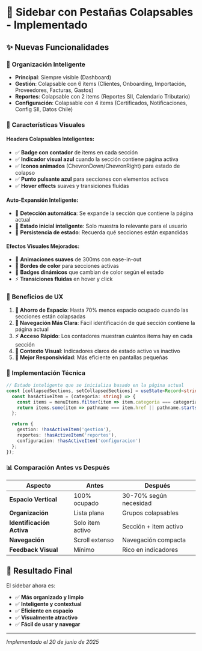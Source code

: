 # 📂 Sidebar con Pestañas Colapsables - Implementado

## ✨ Nuevas Funcionalidades

### 🎯 **Organización Inteligente**
- **Principal**: Siempre visible (Dashboard)
- **Gestión**: Colapsable con 6 items (Clientes, Onboarding, Importación, Proveedores, Facturas, Gastos)
- **Reportes**: Colapsable con 2 items (Reportes SII, Calendario Tributario)  
- **Configuración**: Colapsable con 4 items (Certificados, Notificaciones, Config SII, Datos Chile)

### 🎨 **Características Visuales**

#### **Headers Colapsables Inteligentes:**
- ✅ **Badge con contador** de items en cada sección
- ✅ **Indicador visual azul** cuando la sección contiene página activa
- ✅ **Iconos animados** (ChevronDown/ChevronRight) para estado de colapso
- ✅ **Punto pulsante azul** para secciones con elementos activos
- ✅ **Hover effects** suaves y transiciones fluidas

#### **Auto-Expansión Inteligente:**
- 🧠 **Detección automática**: Se expande la sección que contiene la página actual
- 🎯 **Estado inicial inteligente**: Solo muestra lo relevante para el usuario
- 🔄 **Persistencia de estado**: Recuerda qué secciones están expandidas

#### **Efectos Visuales Mejorados:**
- 🎪 **Animaciones suaves** de 300ms con ease-in-out
- 💎 **Bordes de color** para secciones activas
- 🎨 **Badges dinámicos** que cambian de color según el estado
- ⚡ **Transiciones fluidas** en hover y click

### 🚀 **Beneficios de UX**

1. **📏 Ahorro de Espacio**: Hasta 70% menos espacio ocupado cuando las secciones están colapsadas
2. **🧭 Navegación Más Clara**: Fácil identificación de qué sección contiene la página actual
3. **⚡ Acceso Rápido**: Los contadores muestran cuántos items hay en cada sección
4. **🎯 Contexto Visual**: Indicadores claros de estado activo vs inactivo
5. **📱 Mejor Responsividad**: Más eficiente en pantallas pequeñas

### 🔧 **Implementación Técnica**

```typescript
// Estado inteligente que se inicializa basado en la página actual
const [collapsedSections, setCollapsedSections] = useState<Record<string, boolean>>(() => {
  const hasActiveItem = (categoria: string) => {
    const items = menuItems.filter(item => item.categoria === categoria);
    return items.some(item => pathname === item.href || pathname.startsWith(item.href));
  };

  return {
    gestion: !hasActiveItem('gestion'),
    reportes: !hasActiveItem('reportes'), 
    configuracion: !hasActiveItem('configuracion')
  };
});
```

### 📊 **Comparación Antes vs Después**

| Aspecto | Antes | Después |
|---------|-------|---------|
| **Espacio Vertical** | 100% ocupado | 30-70% según necesidad |
| **Organización** | Lista plana | Grupos colapsables |
| **Identificación Activa** | Solo item activo | Sección + item activo |
| **Navegación** | Scroll extenso | Navegación compacta |
| **Feedback Visual** | Mínimo | Rico en indicadores |

## 🎉 Resultado Final

El sidebar ahora es:
- ✅ **Más organizado y limpio**
- ✅ **Inteligente y contextual** 
- ✅ **Eficiente en espacio**
- ✅ **Visualmente atractivo**
- ✅ **Fácil de usar y navegar**

---
*Implementado el 20 de junio de 2025*
